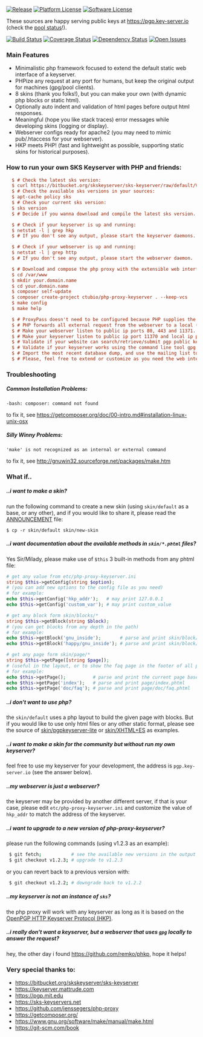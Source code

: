 [![Release](https://img.shields.io/packagist/vpre/ctubio/php-proxy-keyserver.svg?label=release)](https://packagist.org/packages/ctubio/php-proxy-keyserver)
[![Platform License](https://img.shields.io/badge/platform-unix--like-lightgray.svg)](https://www.gnu.org/)
[![Software License](https://img.shields.io/badge/license-MIT-111111.svg)](LICENSE)

These sources are happy serving public keys at https://pgp.key-server.io (check the [pool status](https://sks-keyservers.net/status/)!).

[![Build Status](https://img.shields.io/travis/ctubio/php-proxy-keyserver/master.svg?label=test%20suite)](https://travis-ci.org/ctubio/php-proxy-keyserver)
[![Coverage Status](https://img.shields.io/coveralls/ctubio/php-proxy-keyserver/master.svg?label=code%20coverage)](https://coveralls.io/r/ctubio/php-proxy-keyserver?branch=master)
[![Dependency Status](https://www.versioneye.com/user/projects/5562f9753664660019240200/badge.svg?style=flat)](https://www.versioneye.com/user/projects/5562f9753664660019240200)
[![Open Issues](https://img.shields.io/github/issues/ctubio/php-proxy-keyserver.svg)](https://github.com/ctubio/php-proxy-keyserver/issues)

### Main Features
 * Minimalistic php framework focused to extend the default static web interface of a keyserver.
 * PHPize any request at any port for humans, but keep the original output for machines (gpg/pool clients).
 * 8 skins (thank you folks!), but you can make your own (with dynamic php blocks or static html).
 * Optionally auto indent and validation of html pages before output html responses.
 * Meaningful (hope you like stack traces) error messages while developing skins (logging or display).
 * Webserver configs ready for apache2 (you may need to mimic pub/.htaccess for your webserver).
 * HKP meets PHP! (fast and lightweight as possible, supporting static skins for historical purposes).

### How to run your own SKS Keyserver with PHP and friends:
```ini
  $ # Check the latest sks version:
  $ curl https://bitbucket.org/skskeyserver/sks-keyserver/raw/default/VERSION
  $ # Check the available sks versions in your sources:
  $ apt-cache policy sks
  $ # Check your current sks version:
  $ sks version
  $ # Decide if you wanna download and compile the latest sks version.

  $ # Check if your keyserver is up and running:
  $ netstat -l | grep hkp
  $ # If you don't see any output, please start the keyserver daemons.

  $ # Check if your webserver is up and running:
  $ netstat -l | grep http
  $ # If you don't see any output, please start the webserver daemon.

  $ # Download and compose the php proxy with the extensible web interface:
  $ cd /var/www
  $ mkdir your.domain.name
  $ cd your.domain.name
  $ composer self-update
  $ composer create-project ctubio/php-proxy-keyserver . --keep-vcs
  $ make config
  $ make help

  $ # ProxyPass doesn't need to be configured because PHP supplies the proxy.
  $ # PHP forwards all external request from the webserver to a local (or remote) keyserver.
  $ # Make your webserver listen to public ip ports 80, 443 and 11371.
  $ # Make your keyserver listen to public ip port 11370 and local ip port 11371.
  $ # Validate if your website can search/retrieve/submit pgp public keys.
  $ # Validate if your keyserver works using the command line tool gpg.
  $ # Import the most recent database dump, and use the mailing list to find peers.
  $ # Please, feel free to extend or customize as you need the web interface!
```

### Troubleshooting

##### Common Installation Problems:
```
-bash: composer: command not found
```
to fix it, see https://getcomposer.org/doc/00-intro.md#installation-linux-unix-osx

##### Silly Winny Problems:
```
'make' is not recognized as an internal or external command
```
to fix it, see http://gnuwin32.sourceforge.net/packages/make.htm

### What if..

##### ..i want to make a skin?
run the following command to create a new skin (using ```skin/default``` as a base, or any other), and if you would like to share it, please read the [ANNOUNCEMENT](ANNOUNCEMENT) file:
```
$ cp -r skin/default skin/new-skin
```

##### ..i want documentation about the available methods in ```skin/*.phtml``` files?
Yes Sir/Milady, please make use of ```$this``` 3 built-in methods from any phtml file:
```php
# get any value from etc/php-proxy-keyserver.ini
string $this->getConfig(string $option);
# (you can add new options to the config file as you need)
# for example:
echo $this->getConfig('hkp_addr');   # may print 127.0.0.1
echo $this->getConfig('custom_var'); # may print custom_value
```

```php
# get any block form skin/blocks/*
string $this->getBlock(string $block);
# (you can get blocks from any depth in the path)
# for example:
echo $this->getBlock('gnu_inside');       # parse and print skin/block/gnu_inside.phtml
echo $this->getBlock('happy/gnu_inside'); # parse and print skin/block/happy/gnu_inside.phtml
```

```php
# get any page form skin/page/*
string $this->getPage([string $page]);
# (useful in the layout, or to show the faq page in the footer of all pages?)
# for example:
echo $this->getPage();          # parse and print the current page based on http request
echo $this->getPage('index');   # parse and print page/index.phtml
echo $this->getPage('doc/faq'); # parse and print page/doc/faq.phtml
```

##### ..i don't want to use php?
the ```skin/default``` uses a php layout to build the given page with blocks. But if you would like to use only html files or any other static format, please see the source of [skin/pgpkeyserver-lite](https://github.com/mattrude/pgpkeyserver-lite) or [skin/XHTML+ES](https://github.com/ctubio/sks-keyserver-sampleWeb-XHTML-ES) as examples.

##### ..i want to make a skin for the community but without run my own keyserver?
feel free to use my keyserver for your development, the address is ```pgp.key-server.io``` (see the answer below).

##### ..my webserver is just a webserver?
the keyserver may be provided by another different server, if that is your case, please edit ```etc/php-proxy-keyserver.ini``` and customize the value of ```hkp_addr``` to match the address of the keyserver.

##### ..i want to upgrade to a new version of php-proxy-keyserver?
please run the following commands (using v1.2.3 as an example):
```bash
 $ git fetch;           # see the available new versions in the output
 $ git checkout v1.2.3; # upgrade to v1.2.3
```
or you can revert back to a previous version with:
```bash
 $ git checkout v1.2.2; # downgrade back to v1.2.2
```

##### ..my keyserver is not an instance of ```sks```?
the php proxy will work with any keyserver as long as it is based on the [OpenPGP HTTP Keyserver Protocol (HKP)](http://ietfreport.isoc.org/all-ids/draft-shaw-openpgp-hkp-00.txt).

##### ..i really don't want a keyserver, but a webserver that uses ```gpg``` locally to answer the request?
hey, the other day i found https://github.com/remko/phkp, hope it helps!

### Very special thanks to:
- https://bitbucket.org/skskeyserver/sks-keyserver
- https://keyserver.mattrude.com
- https://pgp.mit.edu
- https://sks-keyservers.net
- https://github.com/jenssegers/php-proxy
- https://getcomposer.org/
- https://www.gnu.org/software/make/manual/make.html
- https://git-scm.com/book
